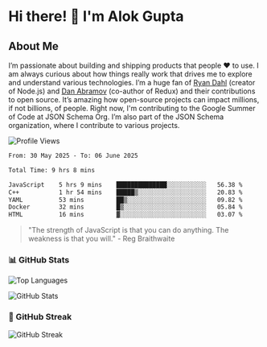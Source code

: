 # Hi there! 👋 I'm Alok Gupta

## About Me
I’m passionate about building and shipping products that people ❤️ to use. I am always curious about how things really work that drives me to explore and understand various technologies. I’m a huge fan of [Ryan Dahl](https://github.com/ry) (creator of Node.js) and [Dan Abramov](https://github.com/gaearon) (co-author of Redux) and their contributions to open source. It’s amazing how open-source projects can impact millions, if not billions, of people. Right now, I'm contributing to the Google Summer of Code at JSON Schema Org. I’m also part of the JSON Schema organization, where I contribute to various projects.

![Profile Views](https://komarev.com/ghpvc/?username=aialok&label=Profile%20views&color=0e75b6&style=flat)

<!--START_SECTION:waka-->

```txt
From: 30 May 2025 - To: 06 June 2025

Total Time: 9 hrs 8 mins

JavaScript    5 hrs 9 mins    ██████████████░░░░░░░░░░░   56.38 %
C++           1 hr 54 mins    █████▒░░░░░░░░░░░░░░░░░░░   20.83 %
YAML          53 mins         ██▒░░░░░░░░░░░░░░░░░░░░░░   09.82 %
Docker        32 mins         █▒░░░░░░░░░░░░░░░░░░░░░░░   05.84 %
HTML          16 mins         ▓░░░░░░░░░░░░░░░░░░░░░░░░   03.07 %
```

<!--END_SECTION:waka-->

> "The strength of JavaScript is that you can do anything. The weakness is that you will." - Reg Braithwaite



### 📊 GitHub Stats
![Top Languages](https://github-readme-stats.vercel.app/api/top-langs/?username=aialok&layout=compact)

![GitHub Stats](https://github-readme-stats-peach-pi.vercel.app/api?username=aialok&show_icons=true&hide_title=true&include_all_commits=true&count_private=true&bg_color=45,2b8eaf,b222a8&text_color=ffffff&icon_color=ffffff&title_color=ffffff&border_color=000000)

### 🚀 GitHub Streak
![GitHub Streak](https://github-readme-streak-stats.herokuapp.com/?user=aialok)



